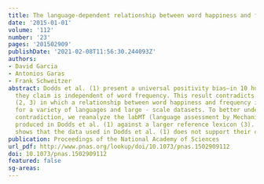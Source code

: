 ```yaml
---
title: The language-dependent relationship between word happiness and frequency
date: '2015-01-01'
volume: '112'
number: '23'
pages: '201502909'
publishDate: '2021-02-08T11:56:30.244093Z'
authors:
- David Garcia
- Antonios Garas
- Frank Schweitzer
abstract: Dodds et al. (1) present a universal positivity bias—in 10 human languages—that
  they claim is independent of word frequency. This result contradicts previous findings
  (2, 3) in which a relationship between word happiness and frequency is reported
  for a variety of languages and large - scale datasets. To better understand this
  contradiction, we reanalyze the labMT (language assessment by Mechanical Turk) data
  produced in Dodds et al. (1) against a larger reference lexicon (3). Our reanalysis
  shows that the data used in Dodds et al. (1) does not support their claims.
publication: Proceedings of the National Academy of Sciences
url_pdf: http://www.pnas.org/lookup/doi/10.1073/pnas.1502909112
doi: 10.1073/pnas.1502909112
featured: false
sg-areas:
---
```

